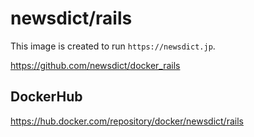 # newsdict/rails
This image is created to run `https://newsdict.jp`.

https://github.com/newsdict/docker_rails

## DockerHub

https://hub.docker.com/repository/docker/newsdict/rails
